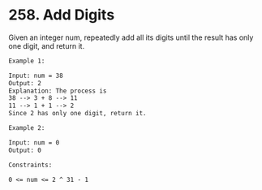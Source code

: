 # 258. Add Digits

Given an integer num, repeatedly add all its digits until the result has only one digit, and return it.

```txt
Example 1:

Input: num = 38
Output: 2
Explanation: The process is
38 --> 3 + 8 --> 11
11 --> 1 + 1 --> 2
Since 2 has only one digit, return it.
```

```txt
Example 2:

Input: num = 0
Output: 0
```

```txt
Constraints:

0 <= num <= 2 ^ 31 - 1
```
